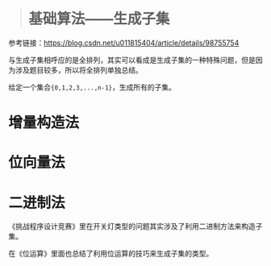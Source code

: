 > # 基础算法——生成子集

参考链接：<https://blog.csdn.net/u011815404/article/details/98755754>

与生成子集相呼应的是全排列，其实可以看成是生成子集的一种特殊问题，但是因为涉及题目较多，所以将全排列单独总结。

给定一个集合`{0,1,2,3,...,n-1}`，生成所有的子集。



# 增量构造法



# 位向量法



# 二进制法

《挑战程序设计竞赛》里在开关灯类型的问题其实涉及了利用二进制方法来构造子集。

在《位运算》里面也总结了利用位运算的技巧来生成子集的类型。